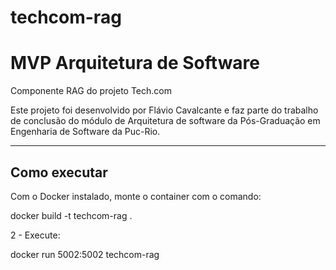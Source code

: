 # techcom-rag

# MVP Arquitetura de Software

Componente RAG do projeto Tech.com

Este projeto foi desenvolvido por Flávio Cavalcante e faz parte do trabalho de conclusão do módulo de Arquitetura de software da Pós-Graduação em Engenharia de Software da Puc-Rio.

---
## Como executar

Com o Docker instalado, monte o container com o comando:

docker build -t techcom-rag . 

2 - Execute:

docker run 5002:5002 techcom-rag